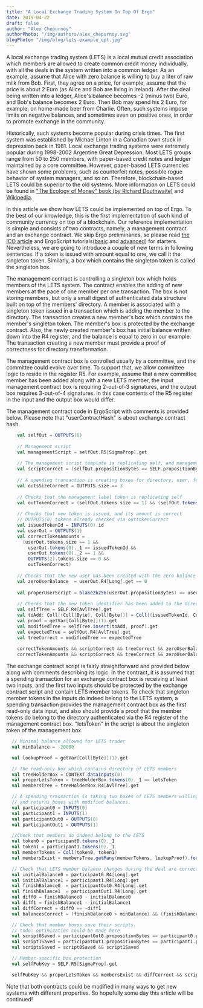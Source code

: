 ```yaml
---
title: "A Local Exchange Trading System On Top Of Ergo"
date: 2019-04-22
draft: false
author: "Alex Chepurnoy"
authorPhoto: "/img/authors/alex_chepurnoy.svg"
blogPhoto: "/img/blog/lets-example_opt.jpg"
---
```

A local exchange trading system (LETS) is a local mutual credit association which members are allowed to create common 
credit money individually, with all the deals in the system written into a common ledger. 
As an example, assume that Alice with zero balance is willing to buy a liter of raw milk from Bob.
First, they agree on a price, for example, assume that the price is about 2 Euro (as Alice and Bob 
are living in Ireland). After the deal being written into a ledger, Alice's balance becomes -2 (minus 
two) Euro, and Bob's balance becomes 2 Euro. Then Bob may spend his 2 Euro, for example, on 
home-made beer from Charlie. Often, such systems impose limits on negative balances, and sometimes 
even on positive ones, in order to promote exchange in the community.

Historically, such systems become popular during crisis times. The first system was established by Michael Linton in
a Canadian town stuck in depression back in 1981. Local exchange trading systems were extremely popular during 
1998-2002 Argentine Great Depression. Most LETS groups range from 50 to 250 members, with paper-based credit notes and 
ledger maintained by a core committee. However, paper-based LETS currencies have shown some problems, such as 
counterfeit notes, possible rogue behavior of system managers, and so on. Therefore, blockchain-based LETS could be superior
to the old systems. More information on LETS could be found in 
["The Ecology of Money" book (by Richard Douthwaite)](http://feasta.org/documents/moneyecology/chaptertwo.htm) and 
[Wikipedia](https://en.wikipedia.org/wiki/Local_exchange_trading_system).

In this article we show how LETS could be implemented on top of Ergo. To the best of our knowledge, this is 
the first implementation of such kind of community currency on top of a blockchain.
Our reference implementation 
is simple and consists of two contracts, namely, a management contract and an exchange contract.
We skip Ergo preliminaries, so please read 
[the ICO article](https://github.com/ergoplatform/ergo/wiki/An-ICO-Example-On-Top-Of-Ergo) and 
ErgoScript tutorials([basic](https://ergoplatform.org/docs/ErgoScript.pdf) and 
[advanced](https://ergoplatform.org/docs/sigmastate_protocols.pdf)) for starters.
Nevertheless, we are going to introduce a couple of new terms in following sentences.
If a token is issued with amount equal to one, we call it the singleton token. Similarly, 
a box which contains the singleton token is called the singleton box.

The management contract is controlling a singleton box which holds members of the LETS system. 
The contract enables the adding of new members at the pace of one member per one transaction. The box
is not storing members, but only a small digest of authenticated data structure built on top of
the members' directory. A member is associated with a singleton token issued in a transaction which
is adding the member to the directory. The transaction creates a new member's box which contains
the member's singleton token. The member's box is protected by the exchange contract. Also, the newly
created member's box has initial balance written down into the R4 register, and the balance is 
equal to zero in our example. The transaction creating a new member must provide a proof of correctness for
directory transformation.  

The management contract box is controlled usually by a committee, and the committee could evolve over time. To support 
that, we allow committee logic to reside in the register R5.
For example, assume that a new committee member has been added along with a new LETS member,
the input management contract box is requiring 2-out-of-3 signatures, and the output box requires 3-out-of-4 signatures.
In this case contents of the R5 register in the input and the output box would differ.

The management contract code in ErgoScript with comments is provided below. Please note that 
"userContractHash" is about exchange contract hash. 

```scala
    val selfOut = OUTPUTS(0)
 
    // Management script
    val managementScript = selfOut.R5[SigmaProp].get
 
    // The management script template is replicating self, and management script is satisfied
    val scriptCorrect = (selfOut.propositionBytes == SELF.propositionBytes) && managementScript
 
    // A spending transaction is creating boxes for directory, user, fee.
    val outsSizeCorrect = OUTPUTS.size == 3
 
    // Checks that the management label token is replicating self
    val outTokenCorrect = (selfOut.tokens.size == 1) && (selfOut.tokens(0)._1 == letsToken)
 
    // Checks that new token is issued, and its amount is correct
    // OUTPUTS(0) tokens already checked via outtokenCorrect
    val issuedTokenId = INPUTS(0).id
    val userOut = OUTPUTS(1)
    val correctTokenAmounts =
      (userOut.tokens.size == 1 &&
        userOut.tokens(0)._1 == issuedTokenId &&
        userOut.tokens(0)._2 == 1 &&
        OUTPUTS(2).tokens.size == 0 &&
        outTokenCorrect)
 
    // Checks that the new user has been created with the zero balance
    val zeroUserBalance  = userOut.R4[Long].get == 0
 
    val properUserScript = blake2b256(userOut.propositionBytes) == userContractHash
 
    // Checks that the new token identifier has been added to the directory
    val selfTree = SELF.R4[AvlTree].get
    val toAdd: Coll[(Coll[Byte], Coll[Byte])] = Coll((issuedTokenId, Coll[Byte]()))
    val proof = getVar[Coll[Byte]](1).get
    val modifiedTree = selfTree.insert(toAdd, proof).get
    val expectedTree = selfOut.R4[AvlTree].get
    val treeCorrect = modifiedTree == expectedTree
 
    correctTokenAmounts && scriptCorrect && treeCorrect && zeroUserBalance && properUserScript       
    correctTokenAmounts && scriptCorrect && treeCorrect && zeroUserBalance && properUserScript correctTokenAmounts && scriptCorrect && treeCorrect && zeroUserBalance && properUserScript      
```

The exchange contract script is fairly straightforward and provided below along with comments describing its logic. In the 
contract, it is assumed that a spending transaction for an exchange contract box is receiving at least two inputs, 
and the first two inputs should be protected by the exchange contract script and contain LETS member tokens. To check
that singleton member tokens in the inputs do indeed belong to the LETS system, a spending transaction provides the management
contract box as the first read-only data input, and also should provide a proof that the member tokens do belong to 
the directory authenticated via the R4 register of the management contract box. "letsToken" in the script is about
the singleton token of the management box. 

```scala
  // Minimal balance allowed for LETS trader
  val minBalance = -20000

  val lookupProof = getVar[Coll[Byte]](1).get

  // The read-only box which contains directory of LETS members
  val treeHolderBox = CONTEXT.dataInputs(0)
  val properLetsToken = treeHolderBox.tokens(0)._1 == letsToken
  val membersTree = treeHolderBox.R4[AvlTree].get

  // A spending transaction is taking two boxes of LETS members willing to make a deal,
  // and returns boxes with modified balances.
  val participant0 = INPUTS(0)
  val participant1 = INPUTS(1)
  val participantOut0 = OUTPUTS(0)
  val participantOut1 = OUTPUTS(1)

  //Check that members do indeed belong to the LETS
  val token0 = participant0.tokens(0)._1
  val token1 = participant1.tokens(0)._1
  val memberTokens = Coll(token0, token1)
  val membersExist = membersTree.getMany(memberTokens, lookupProof).forall({ (o: Option[Coll[Byte]]) => o.isDefined })

  // Check that LETS member balance changes during the deal are correct
  val initialBalance0 = participant0.R4[Long].get
  val initialBalance1 = participant1.R4[Long].get
  val finishBalance0  = participantOut0.R4[Long].get
  val finishBalance1  = participantOut1.R4[Long].get
  val diff0 = finishBalance0 - initialBalance0
  val diff1 = finishBalance1 - initialBalance1
  val diffCorrect = diff0 == -diff1
  val balancesCorrect = (finishBalance0 > minBalance) && (finishBalance1 > minBalance) && diffCorrect

  // Check that member boxes save their scripts.
  // todo: optimization could be made here
  val script0Saved = participantOut0.propositionBytes == participant0.propositionBytes
  val script1Saved = participantOut1.propositionBytes == participant1.propositionBytes
  val scriptsSaved = script0Saved && script1Saved

  // Member-specific box protection
  val selfPubKey = SELF.R5[SigmaProp].get

  selfPubKey && properLetsToken && membersExist && diffCorrect && scriptsSaved
```

Note that both contracts could be modified in many ways to get new systems with different properties. So hopefully 
some day this article will be continued!
